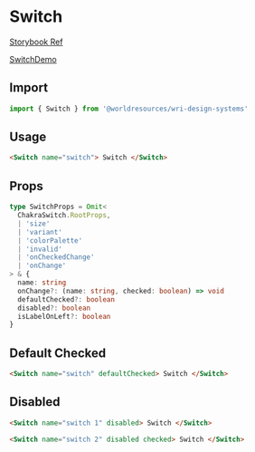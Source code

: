 # Switch

[Storybook Ref](https://wri.github.io/wri-design-systems/?path=/docs/forms-controls-switch--docs)

[SwitchDemo](https://github.com/wri/wri-design-systems/blob/main/src/components/Forms/Controls/Switch/SwitchDemo.tsx)

## Import

```js
import { Switch } from '@worldresources/wri-design-systems'
```

## Usage

```html
<Switch name="switch"> Switch </Switch>
```

## Props

```ts
type SwitchProps = Omit<
  ChakraSwitch.RootProps,
  | 'size'
  | 'variant'
  | 'colorPalette'
  | 'invalid'
  | 'onCheckedChange'
  | 'onChange'
> & {
  name: string
  onChange?: (name: string, checked: boolean) => void
  defaultChecked?: boolean
  disabled?: boolean
  isLabelOnLeft?: boolean
}
```

## Default Checked

```html
<Switch name="switch" defaultChecked> Switch </Switch>
```

## Disabled

```html
<Switch name="switch 1" disabled> Switch </Switch>
```

```html
<Switch name="switch 2" disabled checked> Switch </Switch>
```

